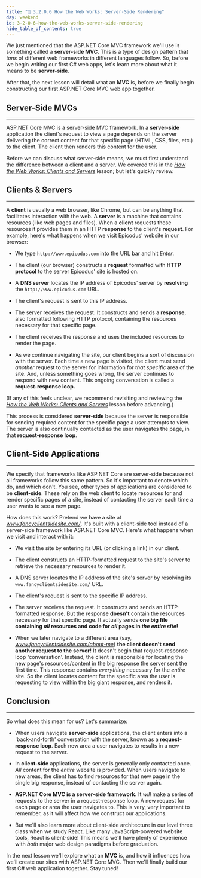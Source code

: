 ```yaml
---
title: "📓 3.2.0.6 How the Web Works: Server-Side Rendering"
day: weekend
id: 3-2-0-6-how-the-web-works-server-side-rendering
hide_table_of_contents: true
---
```


We just mentioned that the ASP.NET Core MVC framework we'll use is something called a **server-side MVC**. This is a type of design pattern that _tons_ of different web frameworks in different languages follow. So, before we begin writing our first C# web apps, let's learn more about what it means to be **server-side**.

After that, the next lesson will detail what an **MVC** is, before we finally begin constructing our first ASP.NET Core MVC web app together.

## Server-Side MVCs
---

ASP.NET Core MVC is a server-side MVC framework. In a **server-side** application the client's request to view a page depends on the server delivering the correct content for that specific page (HTML, CSS, files, etc.) to the client. The client then renders this content for the user.

Before we can discuss what server-side means, we must first understand the difference between a client and a server. We covered this in the [_How the Web Works: Clients and Servers_](https://old.learnhowtoprogram.com/c-and-net/basic-web-applications/how-the-web-works-clients-and-servers) lesson; but let's quickly review.

## Clients & Servers
---

A **client** is usually a web browser, like Chrome, but can be anything that facilitates interaction with the web. A **server** is a machine that contains resources (like web pages and files). When a **client** requests those resources it provides them in an HTTP **response** to the client's **request**. For example, here's what happens when we visit Epicodus' website in our browser:

* We type `http://www.epicodus.com` into the URL bar and hit _Enter_.

* The client (our browser) constructs a **request** formatted with **HTTP protocol** to the server Epicodus' site is hosted on.

* A **DNS server** locates the IP address of Epicodus' server by **resolving** the `http://www.epicodus.com` URL.

* The client's request is sent to this IP address.

* The server receives the request. It constructs and sends a **response**, also formatted following HTTP protocol, containing the resources necessary for that specific page.

* The client receives the response and uses the included resources to render the page.

* As we continue navigating the site, our client begins a sort of discussion with the server. Each time a new page is visited, the client must send _another_ request to the server for information for _that specific_ area of the site. And, unless something goes wrong, the server continues to respond with new content. This ongoing conversation is called a **request-response loop.**

(If any of this feels unclear, we recommend revisiting and reviewing the [_How the Web Works: Clients and Servers_](https://old.learnhowtoprogram.com/c-and-net/basic-web-applications/how-the-web-works-clients-and-servers) lesson before advancing.)

This process is considered **server-side** because the server is responsible for sending required content for the specific page a user attempts to view. The server is also continually contacted as the user navigates the page, in that **request-response loop**.

## Client-Side Applications
---

We specify that frameworks like ASP.NET Core are server-side because not all frameworks follow this same pattern. So it's important to denote which do, and which don't. You see, other types of applications are considered to be **client-side**. These rely on the web client to  locate resources for and render specific pages of a site, instead of contacting the server each time a user wants to see a new page.

How does this work? Pretend we have a site at _www.fancyclientsidesite.com/_. It's built with a client-side tool instead of a server-side framework like ASP.NET Core MVC. Here's what happens when we visit and interact with it:

* We visit the site by entering its URL (or clicking a link) in our client.

* The client constructs an HTTP-formatted request to the site's server to retrieve the necessary resources to render it.

* A DNS server locates the IP address of the site's server by resolving its `www.fancyclientsidesite.com/` URL.

* The client's request is sent to the specific IP address.

* The server receives the request. It constructs and sends an HTTP-formatted response. But the response **doesn't** contain the resources necessary for that specific page. It actually sends **one big file containing _all_ resources and code for _all_ pages in _the entire site_!**

* When we later navigate to a different area (say, _www.fancyclientsidesite.com/about-me_) **the client doesn't send another request to the server!** It doesn't begin that request-response loop 'conversation'. Instead, the client is responsible for locating the new page's resources/content in the big response the server sent the first time. This response contains _everything_ necessary for the _entire_ site. So the client locates content for the specific area the user is requesting to view within the big giant response, and renders it.

## Conclusion
---

So what does this mean for us? Let's summarize:

* When users navigate **server-side** applications, the client enters into a 'back-and-forth' conversation with the server, known as a **request-response loop**. Each new area a user navigates to results in a new request to the server.

* In **client-side** applications, the server is generally only contacted once. _All_ content for the _entire_ website is provided. When users navigate to new areas, the client has to find resources for that new page in the single big response, instead of contacting the server again.

* **ASP.NET Core MVC is a server-side framework.** It _will_ make a series of requests to the server in a request-response loop. A new request for each page or area the user navigates to. This is very, very important to remember, as it will affect how we construct our applications.

* But we'll also learn more about client-side architecture in our level three class when we study React. Like many JavaScript-powered website tools, React is client-side! This means we'll have plenty of experience with _both_ major web design paradigms before graduation.

In the next lesson we'll explore what an **MVC** is, and how it influences how we'll create our sites with ASP.NET Core MVC. Then we'll finally build our first C# web application together. Stay tuned!
